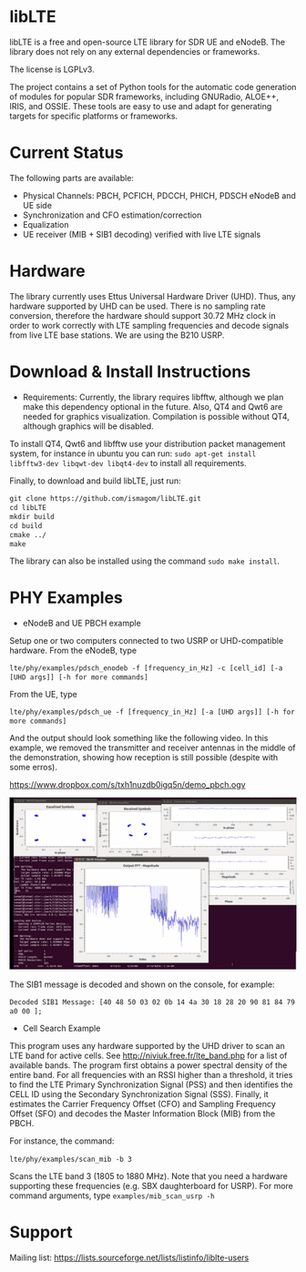 libLTE
========

libLTE is a free and open-source LTE library for SDR UE and eNodeB. The library does not rely on any external dependencies or frameworks. 

The license is LGPLv3.

The project contains a set of Python tools for the automatic code generation of modules for popular SDR frameworks, including GNURadio, ALOE++, IRIS, and OSSIE. These tools are easy to use and adapt for generating targets for specific platforms or frameworks. 

Current Status
===============

The following parts are available:
 * Physical Channels: PBCH, PCFICH, PDCCH, PHICH, PDSCH eNodeB and UE side
 * Synchronization and CFO estimation/correction
 * Equalization
 * UE receiver (MIB + SIB1 decoding) verified with live LTE signals

Hardware
========

The library currently uses Ettus Universal Hardware Driver (UHD). Thus, any hardware supported by UHD can be used. There is no sampling rate conversion, therefore the hardware should support 30.72 MHz clock in order to work correctly with LTE sampling frequencies and decode signals from live LTE base stations. We are using the B210 USRP. 


Download & Install Instructions
=================================

* Requirements: Currently, the library requires libfftw, although we plan make this dependency optional in the future. Also, QT4 and Qwt6 are needed for graphics visualization. Compilation is possible without QT4, although graphics will be disabled.

To install QT4, Qwt6 and libfftw use your distribution packet management system, for instance in ubuntu you can run: `sudo apt-get install libfftw3-dev libqwt-dev libqt4-dev` to install all requirements. 


Finally, to download and build libLTE, just run: 
```
git clone https://github.com/ismagom/libLTE.git
cd libLTE
mkdir build
cd build
cmake ../
make 
```

The library can also be installed using the command ```sudo make install```. 

PHY Examples
==========

* eNodeB and UE PBCH example

Setup one or two computers connected to two USRP or UHD-compatible hardware. From the eNodeB, type

```
lte/phy/examples/pdsch_enodeb -f [frequency_in_Hz] -c [cell_id] [-a [UHD args]] [-h for more commands]
```

From the UE, type 
```
lte/phy/examples/pdsch_ue -f [frequency_in_Hz] [-a [UHD args]] [-h for more commands]
```

And the output should look something like the following video. In this example, we removed the transmitter and receiver antennas in the middle of the demonstration, showing how reception is still possible (despite with some erros). 

https://www.dropbox.com/s/txh1nuzdb0igq5n/demo_pbch.ogv

![Screenshopt of the PBCH example output](pbch_capture.png "Screenshopt of the PBCH example output")


The SIB1 message is decoded and shown on the console, for example: 

```
Decoded SIB1 Message: [40 48 50 03 02 0b 14 4a 30 18 28 20 90 81 84 79 a0 00 ];
```


* Cell Search Example

This program uses any hardware supported by the UHD driver to scan an LTE band for active cells. See http://niviuk.free.fr/lte_band.php for a list of available bands. The program first obtains a power spectral density of the entire band. For all frequencies with an RSSI higher than a threshold, it tries to find the LTE Primary Synchronization Signal (PSS) and then identifies the CELL ID using the Secondary Synchronization Signal (SSS). Finally, it estimates the Carrier Frequency Offset (CFO) and Sampling Frequency Offset (SFO) and decodes the Master Information Block (MIB) from the PBCH. 

For instance, the command:

``` lte/phy/examples/scan_mib -b 3 ```


Scans the LTE band 3 (1805 to 1880 MHz). Note that you need a hardware supporting these frequencies (e.g. SBX daughterboard for USRP). For more command arguments, type ``` examples/mib_scan_usrp -h ```



Support
========

Mailing list: https://lists.sourceforge.net/lists/listinfo/liblte-users
